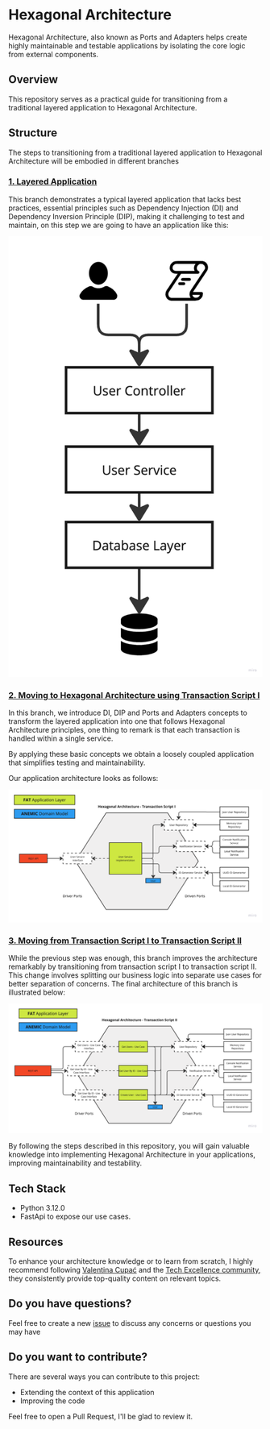 # Hexagonal Architecture

Hexagonal Architecture, also known as Ports and Adapters helps create highly maintainable and testable applications
by isolating the core logic from external components.

## Overview

This repository serves as a practical guide for transitioning from a traditional layered application to Hexagonal Architecture.

## Structure

The steps to transitioning from a traditional layered application to Hexagonal Architecture will be embodied in different branches

### [1. Layered Application](https://github.com/jcalarcon98/hexagonal-architecture/tree/layered-application) 

This branch demonstrates a typical layered application that lacks best practices, essential principles such as Dependency Injection (DI)
and Dependency Inversion Principle (DIP), making it challenging to test and maintain, on this step we are going to have an application like this:

![layered-application.jpg](resources/images/layered-application.png)

### [2. Moving to Hexagonal Architecture using Transaction Script I](https://github.com/jcalarcon98/hexagonal-architecture/tree/hexagonal-architecture-structured-by-transaction-script-one)

In this branch, we introduce DI, DIP and Ports and Adapters concepts to transform the layered application into one that
follows Hexagonal Architecture principles, one thing to remark is that each transaction is handled within a single service.

By applying these basic concepts we obtain a loosely coupled application that simplifies testing and maintainability.

Our application architecture looks as follows:

![hexagonal-architecture-transaction-script-one.png](/resources/images/ha-transaction-script-one.png)

### [3. Moving from Transaction Script I to Transaction Script II](https://github.com/jcalarcon98/hexagonal-architecture/tree/hexagonal-architecture-structured-by-transaction-script-two)

While the previous step was enough, this branch improves the architecture remarkably by transitioning from transaction script I to transaction script II.
This change involves splitting our business logic into separate use cases for better separation of concerns. The final architecture of this branch is illustrated below:

![ha-transaction-script-two.png](/resources/images/ha-transaction-script-two.png)

By following the steps described in this repository, you will gain valuable knowledge into implementing Hexagonal Architecture in your applications, improving maintainability and testability.

## Tech Stack

- Python 3.12.0
- FastApi to expose our use cases.

## Resources

To enhance your architecture knowledge or to learn from scratch, I highly recommend following [Valentina Cupać](https://valentinacupac.com/)
and the [Tech Excellence community](https://www.techexcellence.io/), they consistently provide top-quality content on relevant topics.

## Do you have questions?

Feel free to create a new [issue](https://github.com/jcalarcon98/hexagonal-architecture/issues/new) to discuss any concerns or questions you may have

## Do you want to contribute?

There are several ways you can contribute to this project:

- Extending the context of this application
- Improving the code

Feel free to open a Pull Request, I'll be glad to review it.
